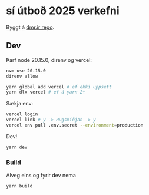 # sí útboð 2025 verkefni

Byggt á [dmr.ir repo](https://github.com/DMR-is/dmr.is).

## Dev

Þarf node 20.15.0, direnv og vercel:

```bash
nvm use 20.15.0
direnv allow

yarn global add vercel # ef ekki uppsett
yarn dlx vercel # ef á yarn 2+
```

Sækja env:

```bash
vercel login
vercel link # y -> Hugsmiðjan -> y
vercel env pull .env.secret --environment=production
```

Dev!

```bash
yarn dev
```

### Build

Alveg eins og fyrir dev nema

```bash
yarn build
```
